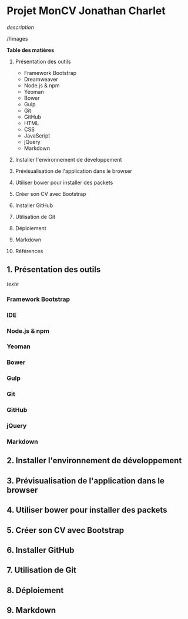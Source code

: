 # Projet MonCV Jonathan Charlet

_description_

//images

**Table des matières**

1. Présentation des outils
	- Framework Bootstrap
	- Dreamweaver
	- Node.js & npm
	- Yeoman
	- Bower
	- Gulp
	- Git
	- GitHub
	- HTML
	- CSS
	- JavaScript
	- jQuery
	- Markdown
	
2. Installer l'environnement de développement

3. Prévisualisation de l'application dans le browser

4. Utiliser bower pour installer des packets

5. Créer son CV avec Bootstrap

6. Installer GitHub

7. Utilisation de Git

8. Déploiement 

9. Markdown

10. Références




## 1. Présentation des outils
_texte_
### Framework Bootstrap
### IDE
### Node.js & npm
### Yeoman
### Bower
### Gulp
### Git
### GitHub
### jQuery
### Markdown
	
## 2. Installer l'environnement de développement

## 3. Prévisualisation de l'application dans le browser

## 4. Utiliser bower pour installer des packets

## 5. Créer son CV avec Bootstrap

## 6. Installer GitHub

## 7. Utilisation de Git

## 8. Déploiement 

## 9. Markdown
